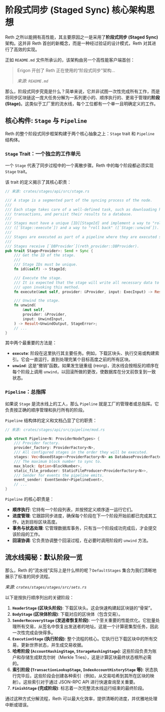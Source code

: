 # 阶段式同步 (Staged Sync) 核心架构思想

Reth 之所以能拥有高性能，其主要原因之一是采用了**阶段式同步 (Staged Sync)** 架构。这并非 Reth 首创的新概念，而是一种经过验证的设计模式，Reth 对其进行了高效的实现。

正如 `README.md` 文件所承认的，该架构由另一个高性能客户端首创：

> Erigon 开创了 Reth 正在使用的“阶段式同步”架构...
>
> *来源: `README.md`*

那么，阶段式同步究竟是什么？简单来说，它并非试图一次性完成所有工作，而是将同步区块链这一庞大任务分解为一系列更小的、顺序执行的、更易于管理的**阶段 (Stage)**。这类似于工厂里的流水线，每个工位都有一个单一且明确定义的工作。

## 核心构件: `Stage` 与 `Pipeline`

Reth 的整个阶段式同步框架构建于两个核心抽象之上：`Stage` trait 和 `Pipeline` 结构体。

### `Stage` Trait：一个独立的工作单元

一个 `Stage` 代表了同步过程中的一个离散步骤。Reth 中的每个阶段都必须实现 `Stage` trait。

该 trait 的定义揭示了其核心职责：

```rust
// 来源: crates/stages/api/src/stage.rs

/// A stage is a segmented part of the syncing process of the node.
///
/// Each stage takes care of a well-defined task, such as downloading headers or executing
/// transactions, and persist their results to a database.
///
/// Stages must have a unique [ID][StageId] and implement a way to "roll forwards"
/// ([`Stage::execute`]) and a way to "roll back" ([`Stage::unwind`]).
///
/// Stages are executed as part of a pipeline where they are executed serially.
///
/// Stages receive [`DBProvider`](reth_provider::DBProvider).
pub trait Stage<Provider>: Send + Sync {
    /// Get the ID of the stage.
    ///
    /// Stage IDs must be unique.
    fn id(&self) -> StageId;

    /// Execute the stage.
    /// It is expected that the stage will write all necessary data to the database
    /// upon invoking this method.
    fn execute(&mut self, provider: &Provider, input: ExecInput) -> Result<ExecOutput, StageError>;

    /// Unwind the stage.
    fn unwind(
        &mut self,
        provider: &Provider,
        input: UnwindInput,
    ) -> Result<UnwindOutput, StageError>;
    // ...
}
```

其中两个最重要的方法是：

- **`execute`**: 阶段在这里执行其主要任务。例如，下载区块头、执行交易或构建索引。它会一直运行，直到处理完某个目标高度之前的所有区块。
- **`unwind`**: 这是“撤销”函数。如果发生链重组 (reorg)，流水线会按相反的顺序在每个阶段上调用 `unwind`，以回滚所做的更改，使数据库在分叉前恢复到一致状态。

### `Pipeline`：总指挥

如果说 `Stage` 是流水线上的工人，那么 `Pipeline` 就是工厂的管理者或总指挥。它负责按正确的顺序管理和执行所有的阶段。

`Pipeline` 结构体的定义和文档凸显了它的职责：

```rust
// 来源: crates/stages/api/src/pipeline/mod.rs

pub struct Pipeline<N: ProviderNodeTypes> {
    /// Provider factory.
    provider_factory: ProviderFactory<N>,
    /// All configured stages in the order they will be executed.
    stages: Vec<BoxedStage<<ProviderFactory<N> as DatabaseProviderFactory>::ProviderRW>>,
    /// The maximum block number to sync to.
    max_block: Option<BlockNumber>,
    static_file_producer: StaticFileProducer<ProviderFactory<N>>,
    /// Sender for events the pipeline emits.
    event_sender: EventSender<PipelineEvent>,
    // ...
}
```

`Pipeline` 的核心职责是：

- **顺序执行**: 它持有一个阶段列表，并按预定义顺序逐一运行它们。
- **进度管理**: 它跟踪同步进度，确保每个阶段在下一个阶段开始前都已完成其工作，达到目标区块高度。
- **事务与状态处理**: 它管理数据库事务，只有当一个阶段成功完成后，才会提交该阶段的工作。
- **回滚协调**: 它负责协调整个回滚过程，在必要时调用阶段的 `unwind` 方法。

## 流水线揭秘：默认阶段一览

那么，Reth 的“流水线”实际上是什么样的呢？`DefaultStages` 集合为我们清晰地展示了标准的同步流程。

*来源: `crates/stages/stages/src/sets.rs`*

以下是按执行顺序列出的关键阶段：

1.  **`HeaderStage` (区块头阶段)**: 下载区块头。这会快速构建起区块链的“骨架”。
2.  **`BodyStage` (区块体阶段)**: 下载对应的区块体（包含交易）。
3.  **`SenderRecoveryStage` (发送者恢复阶段)**: 一个至关重要的性能优化。它批量处理所有交易，从签名中恢复出发送者的地址。这是一个计算密集型任务，因此一次性完成会快得多。
4.  **`ExecutionStage` (执行阶段)**: 整个流程的核心。它执行已下载区块中的所有交易，更新世界状态，并生成交易收据。
5.  **哈希阶段 (`AccountHashingStage`, `StorageHashingStage`)**: 这些阶段负责为账户和存储生成默克尔树（Merkle Tries），这是计算区块最终状态根所必需的。
6.  **索引阶段 (`TransactionLookupStage`, `IndexAccountHistoryStage` 等)**: 状态执行完毕后，这些阶段会创建各种索引（例如，从交易哈希到其所在区块的映射）。这些索引对于通过 JSON-RPC API 进行快速查询至关重要。
7.  **`FinishStage` (完成阶段)**: 标志着一次完整流水线运行结束的最终阶段。

通过这种方式分解流程，Reth 可以最大化效率，提供清晰的进度，并优雅地处理中断或错误。